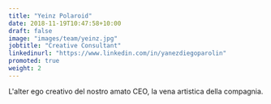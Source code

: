 ```yaml
---
title: "Yeinz Polaroid"
date: 2018-11-19T10:47:58+10:00
draft: false
image: "images/team/yeinz.jpg"
jobtitle: "Creative Consultant"
linkedinurl: "https://www.linkedin.com/in/yanezdiegoparolin"
promoted: true
weight: 2
---
```


L'alter ego creativo del nostro amato CEO, la vena artistica della compagnia.
